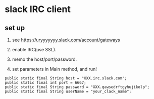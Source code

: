 
# slack IRC client

## set up

1. see https://uryyyyyyy.slack.com/account/gateways

1. enable IRC(use SSL).

1. memo the host/port/password.

1. set parameters in Main method, and run!

```
public static final String host = "XXX.irc.slack.com";
public static final int port = 6667;
public static final String password = "XXX.qawsedrftgyhujikolp";
public static final String userName = "your_clack_name";
```